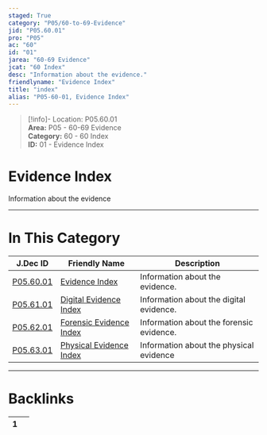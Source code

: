 ```yaml
---  
staged: True  
category: "P05/60-to-69-Evidence"  
jid: "P05.60.01"  
pro: "P05"  
ac: "60"  
id: "01"  
jarea: "60-69 Evidence"  
jcat: "60 Index"  
desc: "Information about the evidence."  
friendlyname: "Evidence Index"  
title: "index"  
alias: "P05-60-01, Evidence Index"  
---  
```

>[!info]- Location: P05.60.01  
>**Area:** P05 - 60-69 Evidence  
>**Category:** 60 - 60 Index  
>**ID:** 01 - Evidence Index  
  
# Evidence Index  
  
Information about the evidence  
  
  
  
---  
# In This Category  
  
| J.Dec ID                                                                         | Friendly Name                                                                                  | Description                              |  
| -------------------------------------------------------------------------------- | ---------------------------------------------------------------------------------------------- | ---------------------------------------- |  
| [P05.60.01](index.md)             | [Evidence Index](index.md)                      | Information about the evidence.          |  
| [P05.61.01](./61-Digital/index.md)  | [Digital Evidence Index](./61-Digital/index.md)   | Information about the digital evidence.  |  
| [P05.62.01](./62-Forensic/index.md) | [Forensic Evidence Index](./62-Forensic/index.md) | Information about the forensic evidence. |  
| [P05.63.01](./63-Physical/index.md) | [Physical Evidence Index](./63-Physical/index.md) | Information about the physical evidence  |  
  
  
---  
# Backlinks  
<div><table class="dataview table-view-table"><thead class="table-view-thead"><tr class="table-view-tr-header"><th class="table-view-th"><span></span><span class="dataview small-text">1</span></th><th class="table-view-th"><span></span></th></tr></thead><tbody class="table-view-tbody"></tbody></table></div>